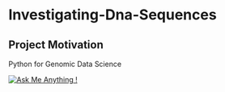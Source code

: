 # Investigating-Dna-Sequences


## Project Motivation

Python for Genomic Data Science




[![Ask Me Anything !](https://img.shields.io/badge/Ask%20me-anything-1abc9c.svg)](https://github.com/carsimoes/)
